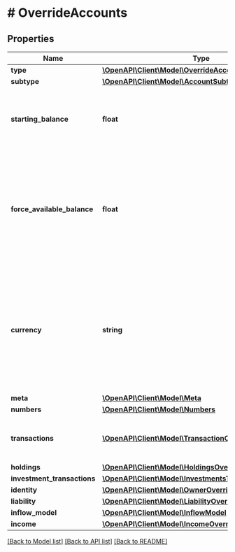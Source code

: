 # # OverrideAccounts

## Properties

Name | Type | Description | Notes
------------ | ------------- | ------------- | -------------
**type** | [**\OpenAPI\Client\Model\OverrideAccountType**](OverrideAccountType.md) |  |
**subtype** | [**\OpenAPI\Client\Model\AccountSubtype**](AccountSubtype.md) |  |
**starting_balance** | **float** | If provided, the account will start with this amount as the current balance. |
**force_available_balance** | **float** | If provided, the account will always have this amount as its  available balance, regardless of current balance or changes in transactions over time. |
**currency** | **string** | ISO-4217 currency code. If provided, the account will be denominated in the given currency. Transactions will also be in this currency by default. |
**meta** | [**\OpenAPI\Client\Model\Meta**](Meta.md) |  |
**numbers** | [**\OpenAPI\Client\Model\Numbers**](Numbers.md) |  |
**transactions** | [**\OpenAPI\Client\Model\TransactionOverride[]**](TransactionOverride.md) | Specify the list of transactions on the account. |
**holdings** | [**\OpenAPI\Client\Model\HoldingsOverride**](HoldingsOverride.md) |  | [optional]
**investment_transactions** | [**\OpenAPI\Client\Model\InvestmentsTransactionsOverride**](InvestmentsTransactionsOverride.md) |  | [optional]
**identity** | [**\OpenAPI\Client\Model\OwnerOverride**](OwnerOverride.md) |  |
**liability** | [**\OpenAPI\Client\Model\LiabilityOverride**](LiabilityOverride.md) |  |
**inflow_model** | [**\OpenAPI\Client\Model\InflowModel**](InflowModel.md) |  |
**income** | [**\OpenAPI\Client\Model\IncomeOverride**](IncomeOverride.md) |  | [optional]

[[Back to Model list]](../../README.md#models) [[Back to API list]](../../README.md#endpoints) [[Back to README]](../../README.md)
